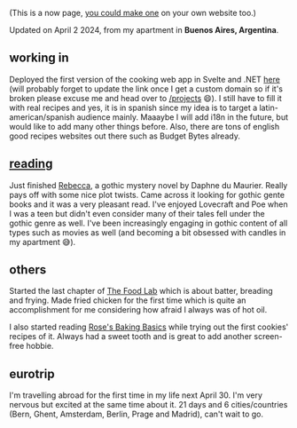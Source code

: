 (This is a now page, [you could make one](https://nownownow.com/about) on your own website too.)

Updated on April 2 2024, from my apartment in **Buenos Aires, Argentina**.

## working in
Deployed the first version of the cooking web app in Svelte and .NET [here](https://cook-web-weathered-thunder-7639.fly.dev/) (will probably forget to update the link once I get a custom domain so if it's broken please excuse me and head over to [/projects](https://www.luzojeda.com/projects/) 😄). I still have to fill it with real recipes and yes, it is in spanish since my idea is to target a latin-american/spanish audience mainly. Maaaybe I will add i18n in the future, but would like to add many other things before. Also, there are tons of english good recipes websites out there such as Budget Bytes already.

## [reading](/reading)
Just finished [Rebecca](https://www.goodreads.com/book/show/203466580-rebecca), a gothic mystery novel by Daphne du Maurier. Really pays off with some nice plot twists. Came across it looking for gothic gente books and it was a very pleasant read. I've enjoyed Lovecraft and Poe when I was a teen but didn't even consider many of their tales fell  under the gothic genre as well. I've been increasingly engaging in gothic content of all types such as movies as well (and becoming a bit obsessed with candles in my apartment 😅).

## others
Started the last chapter of [The Food Lab](https://www.goodreads.com/en/book/show/24861842) which is about batter, breading and frying. Made fried chicken for the first time which is quite an accomplishment for me considering how afraid I always was of hot oil.

I also started reading [Rose's Baking Basics](https://www.goodreads.com/en/book/show/37569329) while trying out the first cookies' recipes of it. Always had a sweet tooth and is great to add another screen-free hobbie.

## eurotrip
I'm travelling abroad for the first time in my life next April 30. I'm very nervous but excited at the same time about it. 21 days and 6 cities/countries (Bern, Ghent, Amsterdam, Berlin, Prage and Madrid), can't wait to go.